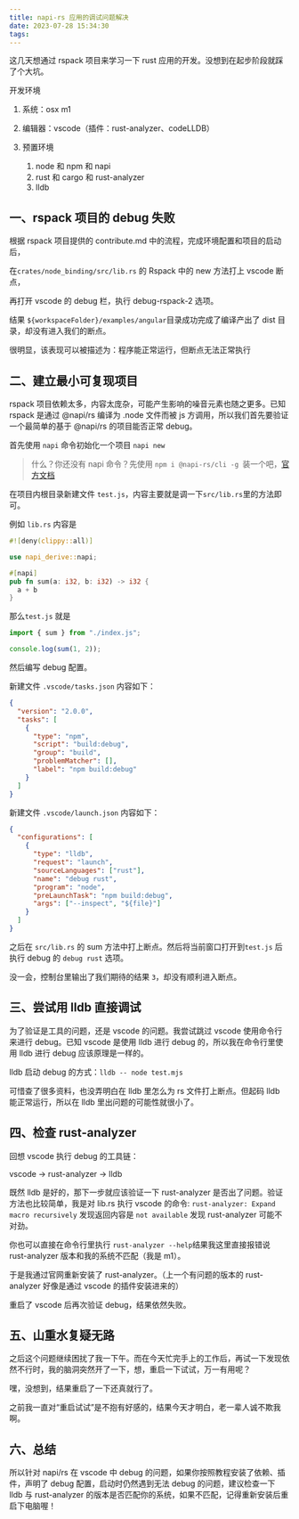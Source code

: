 ```yaml
---
title: napi-rs 应用的调试问题解决
date: 2023-07-28 15:34:30
tags:
---
```


这几天想通过 rspack 项目来学习一下 rust 应用的开发。没想到在起步阶段就踩了个大坑。

开发环境

1. 系统：osx m1
2. 编辑器：vscode（插件：rust-analyzer、codeLLDB）
3. 预置环境

   1. node 和 npm 和 napi
   2. rust 和 cargo 和 rust-analyzer
   3. lldb

## 一、rspack 项目的 debug 失败

根据 rspack 项目提供的 contribute.md 中的流程，完成环境配置和项目的启动后，

在`crates/node_binding/src/lib.rs`​ 的 Rspack 中的 new 方法打上 vscode 断点，

再打开 vscode 的 debug 栏，执行 debug-rspack-2 选项。

结果 `${workspaceFolder}/examples/angular`​ 目录成功完成了编译产出了 dist 目录，却没有进入我们的断点。

很明显，该表现可以被描述为：程序能正常运行，但断点无法正常执行

## 二、建立最小可复现项目

rspack 项目依赖太多，内容太庞杂，可能产生影响的噪音元素也随之更多。已知 rspack 是通过 @napi/rs 编译为 .node 文件而被 js 方调用，所以我们首先要验证一个最简单的基于 @napi/rs 的项目能否正常 debug。

首先使用 `napi`​ 命令初始化一个项目 `napi new`​

> 什么？你还没有 napi 命令？先使用 `npm i @napi-rs/cli -g ​`​ 装一个吧，[官方文档](https://napi.rs/docs/introduction/getting-started)

在项目内根目录新建文件 `test.js`​，内容主要就是调一下`src/lib.rs`​ 里的方法即可。

例如 `lib.rs`​ 内容是

```rust
#![deny(clippy::all)]

use napi_derive::napi;

#[napi]
pub fn sum(a: i32, b: i32) -> i32 {
  a + b
}
```

那么`test.js`​ 就是

```js
import { sum } from "./index.js";

console.log(sum(1, 2));
```

然后编写 debug 配置。

新建文件 `.vscode/tasks.json`​ 内容如下：

```json
{
  "version": "2.0.0",
  "tasks": [
    {
      "type": "npm",
      "script": "build:debug",
      "group": "build",
      "problemMatcher": [],
      "label": "npm build:debug"
    }
  ]
}
```

新建文件 `.vscode/launch.json`​ 内容如下：

```json
{
  "configurations": [
    {
      "type": "lldb",
      "request": "launch",
      "sourceLanguages": ["rust"],
      "name": "debug rust",
      "program": "node",
      "preLaunchTask": "npm build:debug",
      "args": ["--inspect", "${file}"]
    }
  ]
}
```

之后在 `src/lib.rs`​ 的 sum 方法中打上断点。然后将当前窗口打开到`test.js`​ 后执行 debug 的 `debug rust`​ 选项。

没一会，控制台里输出了我们期待的结果 `3`​，却没有顺利进入断点。

## 三、尝试用 lldb 直接调试

为了验证是工具的问题，还是 vscode 的问题。我尝试跳过 vscode 使用命令行来进行 debug。已知 vscode 是使用 lldb 进行 debug 的，所以我在命令行里使用 lldb 进行 debug 应该原理是一样的。

lldb 启动 debug 的方式：`lldb -- node test.mjs`​

可惜查了很多资料，也没弄明白在 lldb 里怎么为 rs 文件打上断点。但起码 lldb 能正常运行，所以在 lldb 里出问题的可能性就很小了。

## 四、检查 rust-analyzer

回想 vscode 执行 debug 的工具链：

vscode -> rust-analyzer -> lldb

既然 lldb 是好的，那下一步就应该验证一下 rust-analyzer 是否出了问题。验证方法也比较简单，我是对 lib.rs 执行 vscode 的命令: `rust-analyzer: Expand macro recursively`​ 发现返回内容是 `not available`​ 发现 rust-analyzer 可能不对劲。

你也可以直接在命令行里执行 `rust-analyzer --help`​ 结果我这里直接报错说 rust-analyzer 版本和我的系统不匹配（我是 m1）。

于是我通过官网重新安装了 rust-analyzer。（上一个有问题的版本的 rust-analyzer 好像是通过 vscode 的插件安装进来的）

重启了 vscode 后再次验证 debug，结果依然失败。

## 五、山重水复疑无路

之后这个问题继续困扰了我一下午。而在今天忙完手上的工作后，再试一下发现依然不行时，我的脑洞突然开了一下，想，重启一下试试，万一有用呢？

嘿，没想到，结果重启了一下还真就行了。

之前我一直对“重启试试”是不抱有好感的，结果今天才明白，老一辈人诚不欺我啊。

## 六、总结

所以针对 napi/rs 在 vscode 中 debug 的问题，如果你按照教程安装了依赖、插件，声明了 debug 配置，启动时仍然遇到无法 debug 的问题，建议检查一下 lldb 与 rust-analyzer 的版本是否匹配你的系统，如果不匹配，记得重新安装后重启下电脑喔！
